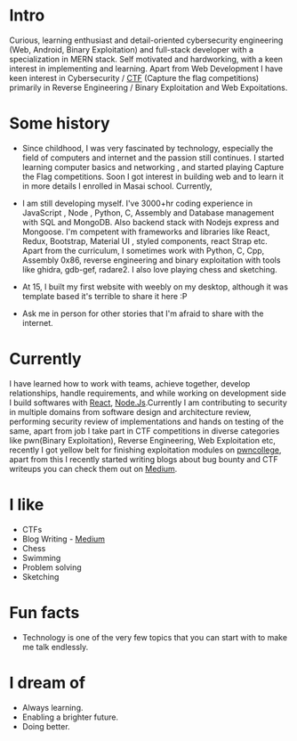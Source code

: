 
# Intro

Curious, learning enthusiast and detail-oriented cybersecurity engineering (Web, Android, Binary Exploitation) and full-stack developer with a specialization in MERN stack. Self motivated and hardworking, with a keen interest in implementing and learning. Apart from Web Development I have keen interest in Cybersecurity / [CTF](https://ctftime.org/) (Capture the flag competitions) primarily in Reverse Engineering / Binary Exploitation and Web Expoitations.

# Some history

- Since childhood, I was very fascinated by technology, especially the field of computers and internet and the passion still continues. I started learning computer basics and networking , and started playing Capture the Flag competitions. Soon I got interest in building web and to learn it in more details I enrolled in Masai school.
Currently, 
- I am still developing myself. I've 3000+hr coding experience in JavaScript , Node , Python, C, Assembly and Database management with SQL and MongoDB. Also backend stack with Nodejs express and Mongoose. I'm competent with frameworks and libraries like React, Redux, Bootstrap, Material UI , styled components, react Strap etc. Apart from the curriculum, I sometimes work with Python, C, Cpp, Assembly 0x86, reverse engineering and binary exploitation with tools like ghidra, gdb-gef, radare2. I also love playing chess and sketching.

- At 15, I built my first website with weebly on my desktop, although it was template based it's terrible to share it here :P

- Ask me in person for other stories that I'm afraid to share with the internet.

# Currently

I have learned how to work with teams, achieve together, develop relationships, handle requirements, and while working on development side I build softwares with [React](https://react.org/), [Node.Js](https://nodejs.org/en).Currently I am contributing to security in multiple domains from software design and architecture review, performing security review of implementations and hands on testing of the same, apart from job I take part in CTF competitions in diverse categories like pwn(Binary Exploitation), Reverse Engineering, Web Exploitation etc, recently I got yellow belt for finishing exploitation modules on [pwncollege](https://pwn.college), apart from this I recently started writing blogs about bug bounty and CTF writeups you can check them out on [Medium](https://ar1fshaikh.medium.com).

# I like

- CTFs
- Blog Writing - [Medium](https://ar1fshaikh.medium.com)
- Chess
- Swimming
- Problem solving
- Sketching


# Fun facts

- Technology is one of the very few topics that you can start with to make me talk endlessly.

# I dream of

- Always learning.
- Enabling a brighter future.
- Doing better.